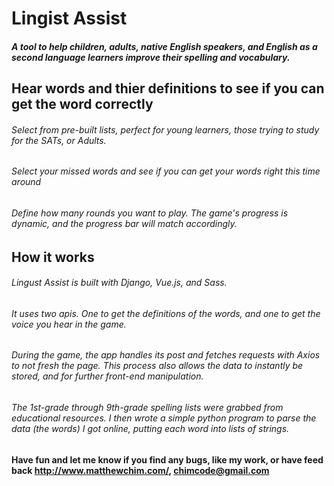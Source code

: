 # Lingist Assist

##### A tool to help children, adults, native English speakers, and English as a second language learners improve their spelling and vocabulary.

## Hear words and thier definitions to see if you can get the word correctly

###### Select from pre-built lists, perfect for young learners, those trying to study for the SATs, or Adults. 

###### Select your missed words and see if you can get your words right this time around

###### Define how many rounds you want to play. The game's progress is dynamic, and the progress bar will match accordingly. 

## How it works

###### Lingust Assist is built with Django, Vue.js, and Sass.

###### It uses two apis. One to get the definitions of the words, and one to get the voice you hear in the game.

###### During the game, the app handles its post and fetches requests with Axios to not fresh the page. This process also allows the data to instantly be stored, and for further front-end manipulation.

###### The 1st-grade through 9th-grade spelling lists were grabbed from educational resources. I then wrote a simple python program to parse the data (the words) I got online, putting each word into lists of strings. 

#### Have fun and let me know if you find any bugs, like my work, or have feed back http://www.matthewchim.com/, chimcode@gmail.com

